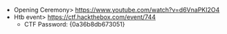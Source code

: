 
- Opening Ceremony> https://www.youtube.com/watch?v=d6VnaPKI2O4
- Htb event> https://ctf.hackthebox.com/event/744
	- CTF Password: {0a36b8db673051}
	